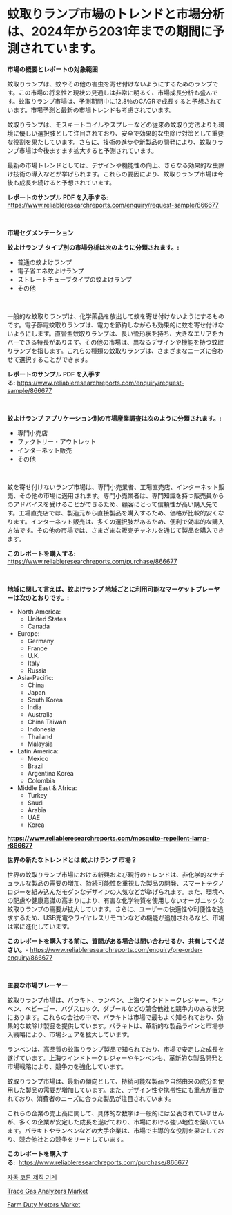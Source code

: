 <p><h1>蚊取りランプ市場のトレンドと市場分析は、2024年から2031年までの期間に予測されています。</h1></p><p><strong>市場の概要とレポートの対象範囲</strong></p>
<p><p>蚊取りランプは、蚊やその他の害虫を寄せ付けないようにするためのランプです。この市場の将来性と現状の見通しは非常に明るく、市場成長分析も盛んです。蚊取りランプ市場は、予測期間中に12.8％のCAGRで成長すると予想されています。市場予測と最新の市場トレンドも考慮されています。</p><p>蚊取りランプは、モスキートコイルやスプレーなどの従来の蚊取り方法よりも環境に優しい選択肢として注目されており、安全で効果的な虫除け対策として重要な役割を果たしています。さらに、技術の進歩や新製品の開発により、蚊取りランプ市場は今後ますます拡大すると予測されています。</p><p>最新の市場トレンドとしては、デザインや機能性の向上、さらなる効果的な虫除け技術の導入などが挙げられます。これらの要因により、蚊取りランプ市場は今後も成長を続けると予想されています。</p></p>
<p><strong>レポートのサンプル PDF を入手する:</strong> <a href="https://www.reliableresearchreports.com/enquiry/request-sample/866677">https://www.reliableresearchreports.com/enquiry/request-sample/866677</a></p>
<p>&nbsp;</p>
<p><strong>市場セグメンテーション</strong></p>
<p><strong>蚊よけランプ タイプ別の市場分析は次のように分類されます。:</strong></p>
<p><ul><li>普通の蚊よけランプ</li><li>電子省エネ蚊よけランプ</li><li>ストレートチューブタイプの蚊よけランプ</li><li>その他</li></ul></p>
<p>&nbsp;</p>
<p><p>一般的な蚊取りランプは、化学薬品を放出して蚊を寄せ付けないようにするものです。電子節電蚊取りランプは、電力を節約しながらも効果的に蚊を寄せ付けないようにします。直管型蚊取りランプは、長い管形状を持ち、大きなエリアをカバーできる特長があります。その他の市場は、異なるデザインや機能を持つ蚊取りランプを指します。これらの種類の蚊取りランプは、さまざまなニーズに合わせて選択することができます。</p></p>
<p><strong>レポートのサンプル PDF を入手する:</strong>&nbsp;<a href="https://www.reliableresearchreports.com/enquiry/request-sample/866677">https://www.reliableresearchreports.com/enquiry/request-sample/866677</a></p>
<p>&nbsp;</p>
<p><strong> 蚊よけランプ アプリケーション別の市場産業調査は次のように分類されます。:</strong></p>
<p><ul><li>専門小売店</li><li>ファクトリー・アウトレット</li><li>インターネット販売</li><li>その他</li></ul></p>
<p>&nbsp;</p>
<p><p>蚊を寄せ付けないランプ市場は、専門小売業者、工場直売店、インターネット販売、その他の市場に適用されます。専門小売業者は、専門知識を持つ販売員からのアドバイスを受けることができるため、顧客にとって信頼性が高い購入先です。工場直売店では、製造元から直接製品を購入するため、価格が比較的安くなります。インターネット販売は、多くの選択肢があるため、便利で効率的な購入方法です。その他の市場では、さまざまな販売チャネルを通じて製品を購入できます。</p></p>
<p><strong>このレポートを購入する:</strong>&nbsp; <a href="https://www.reliableresearchreports.com/purchase/866677">https://www.reliableresearchreports.com/purchase/866677</a></p>
<p>&nbsp;</p>
<p><strong>地域に関して言えば、蚊よけランプ 地域ごとに利用可能なマーケットプレーヤーは次のとおりです。:</strong></p>
<p><ul>
    <li>
        North America:
        <ul>
            <li>United States</li>
            <li>Canada</li>
        </ul>
    </li>
    <li>
        Europe:
        <ul>
            <li>Germany</li>
            <li>France</li>
            <li>U.K.</li>
            <li>Italy</li>
            <li>Russia</li>
        </ul>
    </li>
    <li>
        Asia-Pacific:
        <ul>
            <li>China</li>
            <li>Japan</li>
            <li>South Korea</li>
            <li>India</li>
            <li>Australia</li>
            <li>China Taiwan</li>
            <li>Indonesia</li>
            <li>Thailand</li>
            <li>Malaysia</li>
        </ul>
    </li>
    <li>
        Latin America:
        <ul>
            <li>Mexico</li>
            <li>Brazil</li>
            <li>Argentina Korea</li>
            <li>Colombia</li>
        </ul>
    </li>
    <li>
        Middle East & Africa:
        <ul>
            <li>Turkey</li>
            <li>Saudi</li>
            <li>Arabia</li>
            <li>UAE</li>
            <li>Korea</li>
        </ul>
    </li>
    </ul></p>
<p><strong><a href="https://www.reliableresearchreports.com/mosquito-repellent-lamp-r866677">https://www.reliableresearchreports.com/mosquito-repellent-lamp-r866677</a></strong>&nbsp;</p>
<p><strong>世界の新たなトレンドとは 蚊よけランプ 市場？</strong></p>
<p><p>世界の蚊取りランプ市場における新興および現行のトレンドは、非化学的なナチュラルな製品の需要の増加、持続可能性を重視した製品の開発、スマートテクノロジーを組み込んだモダンなデザインの人気などが挙げられます。また、環境への配慮や健康意識の高まりにより、有害な化学物質を使用しないオーガニックな蚊取りランプの需要が拡大しています。さらに、ユーザーの快適性や利便性を追求するため、USB充電やワイヤレスリモコンなどの機能が追加されるなど、市場は常に進化しています。</p></p>
<p><strong>このレポートを購入する前に、質問がある場合は問い合わせるか、共有してください。</strong>- <a href="https://www.reliableresearchreports.com/enquiry/pre-order-enquiry/866677">https://www.reliableresearchreports.com/enquiry/pre-order-enquiry/866677</a></p>
<p>&nbsp;</p>
<p><strong>主要な市場プレーヤー</strong></p>
<p><p>蚊取りランプ市場は、パラキト、ランベン、上海ウインドトークレジャー、キンベン、ベビーゴー、バグスロック、ダブールなどの競合他社と競争力のある状況にあります。これらの会社の中で、パラキトは市場で最もよく知られており、効果的な蚊除け製品を提供しています。パラキトは、革新的な製品ラインと市場参入戦略により、市場シェアを拡大しています。</p><p>ランベンは、高品質の蚊取りランプ製品で知られており、市場で安定した成長を遂げています。上海ウインドトークレジャーやキンベンも、革新的な製品開発と市場戦略により、競争力を強化しています。</p><p>蚊取りランプ市場は、最新の傾向として、持続可能な製品や自然由来の成分を使用した製品の需要が増加しています。また、デザイン性や携帯性にも重点が置かれており、消費者のニーズに合った製品が注目されています。</p><p>これらの企業の売上高に関して、具体的な数字は一般的には公表されていませんが、多くの企業が安定した成長を遂げており、市場における強い地位を築いています。パラキトやランベンなどの大手企業は、市場で主導的な役割を果たしており、競合他社との競争をリードしています。</p></p>
<p><strong>このレポートを購入する:</strong>&nbsp;&nbsp;<a href="https://www.reliableresearchreports.com/purchase/866677">https://www.reliableresearchreports.com/purchase/866677</a></p>
<p><p><a href="https://github.com/fernandotryO5lson96765/Market-Research-Report-List-1/blob/main/870452930676.md">자동 코튼 제직 기계</a></p><p><a href="https://github.com/seekum/Market-Research-Report-List-2/blob/main/trace-gas-analyzers-market.md">Trace Gas Analyzers Market</a></p><p><a href="https://github.com/nancykennedykellievqfqt2/Market-Research-Report-List-2/blob/main/farm-duty-motors-market.md">Farm Duty Motors Market</a></p></p>